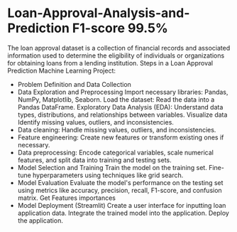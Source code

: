 # Loan-Approval-Analysis-and-Prediction F1-score 99.5%
The loan approval dataset is a collection of financial records and associated information used to determine the eligibility of individuals or organizations for obtaining loans from a lending institution.
Steps in a Loan Approval Prediction Machine Learning Project:
* Problem Definition and Data Collection
* Data Exploration and Preprocessing
Import necessary libraries: Pandas, NumPy, Matplotlib, Seaborn.
Load the dataset: Read the data into a Pandas DataFrame.
Exploratory Data Analysis (EDA):
Understand data types, distributions, and relationships between variables.
Visualize data
Identify missing values, outliers, and inconsistencies.
* Data cleaning: Handle missing values, outliers, and inconsistencies.
* Feature engineering: Create new features or transform existing ones if necessary.
* Data preprocessing: Encode categorical variables, scale numerical features, and split data into training and testing sets.
* Model Selection and Training
  Train the model on the training set.
Fine-tune hyperparameters using techniques like grid search.
* Model Evaluation
Evaluate the model's performance on the testing set using metrics like accuracy, precision, recall, F1-score, and confusion matrix.
Get Features importances
* Model Deployment (Streamlit)
Create a user interface for inputting loan application data.
Integrate the trained model into the application.
Deploy the application.
  
